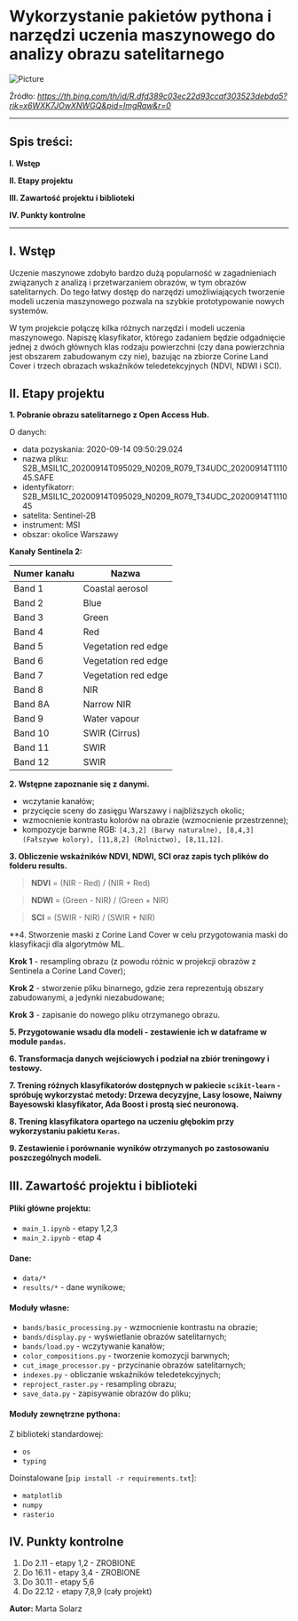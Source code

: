 # Wykorzystanie pakietów pythona i narzędzi uczenia maszynowego do analizy obrazu satelitarnego

![Picture](https://th.bing.com/th/id/R.dfd389c03ec22d93ccaf303523debda5?rik=x6WXK7JOwXNWGQ&pid=ImgRaw&r=0)

Źródło: *https://th.bing.com/th/id/R.dfd389c03ec22d93ccaf303523debda5?rik=x6WXK7JOwXNWGQ&pid=ImgRaw&r=0*

----------------------------------------------------------------------------------------------------------------------------------------------------------------------

## Spis treści: ##
**I. Wstęp**

**II. Etapy projektu**

**III. Zawartość projektu i biblioteki**

**IV. Punkty kontrolne**

----------------------------------------------------------------------------------------------------------------------------------------------------------------------

## I. Wstęp

Uczenie maszynowe zdobyło bardzo dużą popularność w zagadnieniach związanych z analizą i przetwarzaniem obrazów, w tym obrazów satelitarnych. Do tego łatwy dostęp do narzędzi umożliwiających tworzenie modeli uczenia maszynowego pozwala na szybkie prototypowanie nowych systemów.

W tym projekcie połączę kilka różnych narzędzi i modeli uczenia maszynowego. Napiszę klasyfikator, którego zadaniem będzie odgadnięcie jednej z dwóch głównych klas rodzaju powierzchni (czy dana powierzchnia jest obszarem zabudowanym czy nie), bazując na zbiorze Corine Land Cover i trzech obrazach wskaźników teledetekcyjnych (NDVI, NDWI i SCI).

## II. Etapy projektu

**1. Pobranie obrazu satelitarnego z Open Access Hub.**

O danych: 

- data pozyskania: 2020-09-14 09:50:29.024
- nazwa pliku: S2B_MSIL1C_20200914T095029_N0209_R079_T34UDC_20200914T111045.SAFE
- identyfikatorr: S2B_MSIL1C_20200914T095029_N0209_R079_T34UDC_20200914T111045
- satelita: Sentinel-2B
- instrument: MSI
- obszar: okolice Warszawy

**Kanały Sentinela 2:**

| Numer kanału | Nazwa |
|--------------|-------------|
| Band 1 | Coastal aerosol |
| Band 2 | Blue	|
| Band 3 | Green |
| Band 4 | Red |
| Band 5 | Vegetation red edge	|
| Band 6 | Vegetation red edge	|
| Band 7 | Vegetation red edge	|
| Band 8 | NIR	|
| Band 8A | Narrow NIR	|
| Band 9 | Water vapour	|
| Band 10 | SWIR (Cirrus)	|
| Band 11 | SWIR |
| Band 12 | SWIR |

**2. Wstępne zapoznanie się z danymi.**

- wczytanie kanałów;
- przycięcie sceny do zasięgu Warszawy i najbliższych okolic;
- wzmocnienie kontrastu kolorów na obrazie (wzmocnienie przestrzenne);
- kompozycje barwne RGB: 
 ```[4,3,2] (Barwy naturalne), [8,4,3] (Fałszywe kolory), [11,8,2] (Rolnictwo), [8,11,12]```.

**3. Obliczenie wskaźników NDVI, NDWI, SCI oraz zapis tych plików do folderu results.**

> **NDVI** = (NIR - Red) / (NIR + Red)

> **NDWI** = (Green - NIR) / (Green + NIR)

> **SCI** = (SWIR - NIR) / (SWIR + NIR)

**4. Stworzenie maski z Corine Land Cover w celu przygotowania maski do klasyfikacji dla algorytmów ML.

**Krok 1** - resampling obrazu (z powodu różnic w projekcji obrazów z Sentinela a Corine Land Cover);

**Krok 2** - stworzenie pliku binarnego, gdzie zera reprezentują obszary zabudowanymi, a jedynki niezabudowane;

**Krok 3** - zapisanie do nowego pliku otrzymanego obrazu.

**5. Przygotowanie wsadu dla modeli - zestawienie ich w dataframe w module ```pandas```.**

**6. Transformacja danych wejściowych i podział na zbiór treningowy i testowy.**

**7. Trening różnych klasyfikatorów dostępnych w pakiecie ```scikit-learn``` - spróbuję wykorzystać metody: Drzewa decyzyjne, Lasy losowe, Naiwny Bayesowski klasyfikator, Ada Boost i prostą sieć neuronową.**

**8. Trening klasyfikatora opartego na uczeniu głębokim przy wykorzystaniu pakietu ```Keras```.**

**9. Zestawienie i porównanie wyników otrzymanych po zastosowaniu poszczególnych modeli.**

## III. Zawartość projektu i biblioteki ##

#### Pliki główne projektu: #### 
- ```main_1.ipynb``` - etapy 1,2,3
- ```main_2.ipynb``` - etap 4

#### Dane: ####
- ```data/*```
- ```results/*``` - dane wynikowe;

#### Moduły własne: ####
- ```bands/basic_processing.py``` - wzmocnienie kontrastu na obrazie;
- ```bands/display.py``` - wyświetlanie obrazów satelitarnych;
- ```bands/load.py``` - wczytywanie kanałów;
- ```color_compositions.py``` - tworzenie komozycji barwnych;
- ```cut_image_processor.py``` - przycinanie obrazów satelitarnych;
- ```indexes.py``` - obliczanie wskaźników teledetekcyjnych;
- ```reproject_raster.py``` - resampling obrazu;
- ```save_data.py``` - zapisywanie obrazów do pliku;

#### Moduły zewnętrzne pythona:

Z biblioteki standardowej:
- ```os```
- ```typing```

Doinstalowane [```pip install -r requirements.txt```]: 
- ```matplotlib```
- ```numpy```
- ```rasterio```

## IV. Punkty kontrolne

1. Do 2.11 - etapy 1,2 - ZROBIONE
2. Do 16.11 - etapy 3,4 - ZROBIONE
3. Do 30.11 - etapy 5,6
4. Do 22.12 - etapy 7,8,9 (cały projekt)

**Autor:** Marta Solarz
